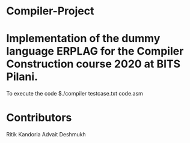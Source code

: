 # Compiler-Project
# Implementation of the dummy language ERPLAG for the Compiler Construction course 2020 at BITS Pilani.

To execute the code
$./compiler      testcase.txt       code.asm



# Contributors
Ritik Kandoria
Advait Deshmukh
